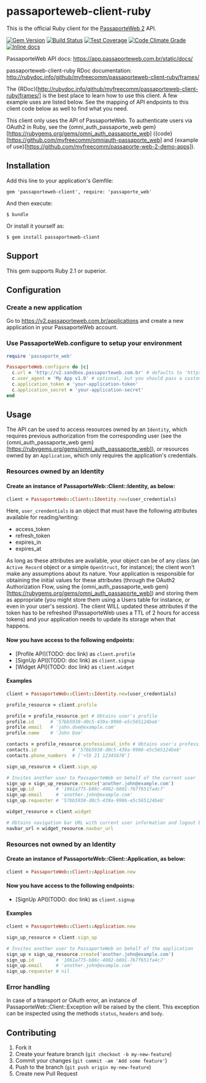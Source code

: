 # passaporteweb-client-ruby

This is the official Ruby client for the [PassaporteWeb 2](https://v2.passaporteweb.com.br) API.

[![Gem Version](https://badge.fury.io/rb/passaporteweb-client.png)](https://rubygems.org/gems/passaporteweb-client)
[![Build Status](https://travis-ci.org/myfreecomm/passaporteweb-client-ruby.png?branch=master)](https://travis-ci.org/myfreecomm/passaporteweb-client-ruby)
[![Test Coverage](https://coveralls.io/repos/myfreecomm/passaporteweb-client-ruby/badge.png?branch=master)](https://coveralls.io/r/myfreecomm/passaporteweb-client-ruby)
[![Code Climate Grade](https://codeclimate.com/github/myfreecomm/passaporteweb-client-ruby.png)](https://codeclimate.com/github/myfreecomm/passaporteweb-client-ruby)
[![Inline docs](http://inch-ci.org/github/myfreecomm/passaporteweb-client-ruby.svg)](http://inch-ci.org/github/myfreecomm/passaporteweb-client-ruby)

PassaporteWeb API docs: https://app.passaporteweb.com.br/static/docs/

passaporteweb-client-ruby RDoc documentation: http://rubydoc.info/github/myfreecomm/passaporteweb-client-ruby/frames/

The {RDoc}[http://rubydoc.info/github/myfreecomm/passaporteweb-client-ruby/frames/] is the best place to learn how to use this client. A few example uses are listed below. See the mapping of API endpoints to this client code below as well to find what you need.

This client only uses the API of PassaporteWeb. To authenticate users via OAuth2 in Ruby, see the {omni_auth_passaporte_web gem}[https://rubygems.org/gems/omni_auth_passaporte_web] ({code}[https://github.com/myfreecomm/omniauth-passaporte_web] and {example of use}[https://github.com/myfreecomm/passaporte-web-2-demo-apps]).

## Installation

Add this line to your application's Gemfile:

    gem 'passaporteweb-client', require: 'passaporte_web'

And then execute:

    $ bundle

Or install it yourself as:

    $ gem install passaporteweb-client

## Support

This gem supports Ruby 2.1 or superior.

## Configuration

### Create a new application

Go to https://v2.passaporteweb.com.br/applications and create a new application in your PassaporteWeb account.

### Use PassaporteWeb.configure to setup your environment

```ruby
require 'passaporte_web'

PassaporteWeb.configure do |c|
  c.url = 'http://v2.sandbox.passaporteweb.com.br' # defaults to 'https://v2.passaporteweb.com.br' if omitted
  c.user_agent = 'My App v1.0' # optional, but you should pass a custom user-agent identifying your app
  c.application_token = 'your-application-token'
  c.application_secret = 'your-application-secret'
end
```

## Usage

The API can be used to access resources owned by an `Identity`, which requires previous authorization from the
corresponding user (see the {omni_auth_passaporte_web gem}[https://rubygems.org/gems/omni_auth_passaporte_web]),
or resources owned by an `Application`, which only requires the application's credentials.

### Resources owned by an Identity

#### Create an instance of PassaporteWeb::Client::Identity, as below:

```ruby
client = PassaporteWeb::Client::Identity.new(user_credentials)
```

Here, `user_crendentials` is an object that must have the following attributes available for reading/writing:
* access_token
* refresh_token
* expires_in
* expires_at

As long as these attributes are available, your object can be of any class (an `Active Record` object or a
simple `OpenStruct`, for instance); the client won't make any assumptions about its nature. Your application is responsible
for obtaining the initial values for these attributes (through the OAuth2 Authorization Flow, using the
{omni_auth_passaporte_web gem}[https://rubygems.org/gems/omni_auth_passaporte_web]) and storing them as appropriate
(you might store them using a Users table for instance, or even in your user's session). The client WILL updated these
attributes if the token has to be refreshed (PassaporteWeb uses a TTL of 2 hours for access tokens) and your application
needs to update its storage when that happens.

#### Now you have access to the following endpoints:

* [Profile API](TODO: doc link) as `client.profile`
* [SignUp API](TODO: doc link) as `client.signup`
* [Widget API](TODO: doc link) as `client.widget`

#### Examples

```ruby
client = PassaporteWeb::Client::Identity.new(user_credentials)

profile_resource = client.profile

profile = profile_resource.get # Obtains user's profile
profile.id      # '57bb5938-d0c5-439a-9986-e5c565124beb'
profile.email   # 'john.doe@example.com'
profile.name    # 'John Doe'

contacts = profile_resource.professional_info # Obtains user's professional information
contacts.id             # '57bb5938-d0c5-439a-9986-e5c565124beb'
contacts.phone_numbers  # ['+55 21 12345678']

sign_up_resource = client.sign_up

# Invites another user to PassaporteWeb on behalf of the current user
sign_up = sign_up_resource.create('another.john@example.com')
sign_up.id        # '1061a775-b86c-4082-b801-767f651fa4c7'
sign_up.email     # 'another.john@example.com'
sign_up.requester # '57bb5938-d0c5-439a-9986-e5c565124beb'

widget_resource = client.widget

# Obtains navigation bar URL with current user information and logout button
navbar_url = widget_resource.navbar_url
```

### Resources not owned by an Identity

#### Create an instance of PassaporteWeb::Client::Application, as below:

```ruby
client = PassaporteWeb::Client::Application.new
```

#### Now you have access to the following endpoints:

* [SignUp API](TODO: doc link) as `client.signup`

#### Examples

```ruby
client = PassaporteWeb::Client::Application.new

sign_up_resource = client.sign_up

# Invites another user to PassaporteWeb on behalf of the application
sign_up = sign_up_resource.create('another.john@example.com')
sign_up.id        # '1061a775-b86c-4082-b801-767f651fa4c7'
sign_up.email     # 'another.john@example.com'
sign_up.requester # nil
```

### Error handling

In case of a transport or OAuth error, an instance of PassaporteWeb::Client::Exception will be raised by the client.
This exception can be inspected using the methods `status`, `headers` and `body`.

## Contributing

1. Fork it
2. Create your feature branch (`git checkout -b my-new-feature`)
3. Commit your changes (`git commit -am 'Add some feature'`)
4. Push to the branch (`git push origin my-new-feature`)
5. Create new Pull Request
